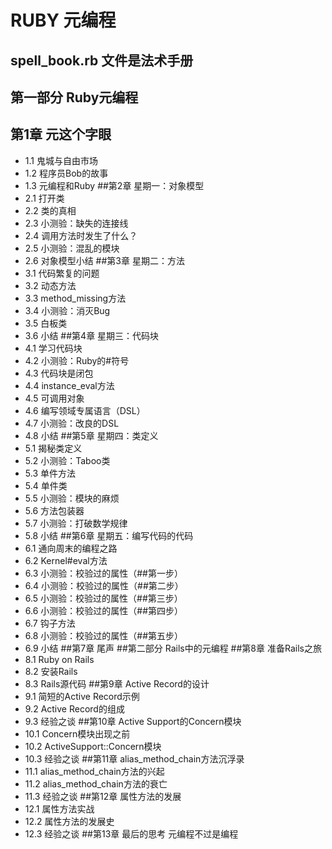 # RUBY 元编程
## spell_book.rb 文件是法术手册
## 第一部分 Ruby元编程
## 第1章 元这个字眼
- 1.1 鬼城与自由市场
- 1.2 程序员Bob的故事
- 1.3 元编程和Ruby
##第2章 星期一：对象模型
- 2.1 打开类
- 2.2 类的真相
- 2.3 小测验：缺失的连接线
- 2.4 调用方法时发生了什么？
- 2.5 小测验：混乱的模块
- 2.6 对象模型小结
##第3章 星期二：方法
- 3.1 代码繁复的问题
- 3.2 动态方法
- 3.3 method_missing方法
- 3.4 小测验：消灭Bug
- 3.5 白板类
- 3.6 小结
##第4章 星期三：代码块
- 4.1 学习代码块
- 4.2 小测验：Ruby的#符号
- 4.3 代码块是闭包
- 4.4 instance_eval方法
- 4.5 可调用对象
- 4.6 编写领域专属语言（DSL）
- 4.7 小测验：改良的DSL
- 4.8 小结
##第5章 星期四：类定义
- 5.1 揭秘类定义
- 5.2 小测验：Taboo类
- 5.3 单件方法
- 5.4 单件类
- 5.5 小测验：模块的麻烦
- 5.6 方法包装器
- 5.7 小测验：打破数学规律
- 5.8 小结
##第6章 星期五：编写代码的代码
- 6.1 通向周末的编程之路
- 6.2 Kernel#eval方法
- 6.3 小测验：校验过的属性（##第一步）
- 6.4 小测验：校验过的属性（##第二步）
- 6.5 小测验：校验过的属性（##第三步）
- 6.6 小测验：校验过的属性（##第四步）
- 6.7 钩子方法
- 6.8 小测验：校验过的属性（##第五步）
- 6.9 小结
##第7章 尾声
##第二部分 Rails中的元编程
##第8章 准备Rails之旅
- 8.1 Ruby on Rails
- 8.2 安装Rails
- 8.3 Rails源代码
##第9章 Active Record的设计
- 9.1 简短的Active Record示例
- 9.2 Active Record的组成
- 9.3 经验之谈
##第10章 Active Support的Concern模块
- 10.1 Concern模块出现之前
- 10.2 ActiveSupport::Concern模块
- 10.3 经验之谈
##第11章 alias_method_chain方法沉浮录
- 11.1 alias_method_chain方法的兴起
- 11.2 alias_method_chain方法的衰亡
- 11.3 经验之谈
##第12章 属性方法的发展
- 12.1 属性方法实战
- 12.2 属性方法的发展史
- 12.3 经验之谈
##第13章 最后的思考
元编程不过是编程
